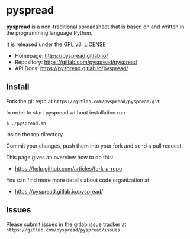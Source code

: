 pyspread
====================

**pyspread** is a non-traditional spreadsheet that is
based on and written in the programming language Python.

It is released under the [GPL v3. LICENSE](LICENSE)

- Homepage: https://pyspread.gitlab.io/
- Repository: https://gitlab.com/pyspread/pyspread
- API Docs: https://pyspread.gitlab.io/pyspread/


## Install

Fork the git repo at `https://gitlab.com/pyspread/pyspread.git`

In order to start pyspread without installation run
```
$ ./pyspread.sh
```
inside the top directory.

Commit your changes, push them into your fork and send a pull request.

This page gives an overview how to do this:
- https://help.github.com/articles/fork-a-repo

You can find more more details about code organization at
- https://pyspread.gitlab.io/pyspread/

## Issues

Please submit issues in the gitlab issue tracker at
`https://gitlab.com/pyspread/pyspread/issues`